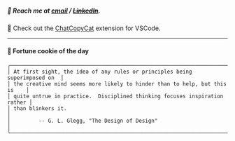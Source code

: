 ##### :calling: Reach me at **[email](mailto:johannes@stenmark.in)** ***/*** **[~~LinkedIn~~](https://www.linkedin.com/in/johannes-stenmark)**.
:feet: Check out the [ChatCopyCat](https://github.com/jstenmark/ChatCopyCat) extension for VSCode.

---
#### :cookie: Fortune cookie of the day
```smalltalk
╭────────────────────────────────────────────────────────────────────────────╮
│ At first sight, the idea of any rules or principles being superimposed on  │
│ the creative mind seems more likely to hinder than to help, but this is    │
│ quite untrue in practice.  Disciplined thinking focuses inspiration rather │
│ than blinkers it.                                                          │
│         -- G. L. Glegg, "The Design of Design"                             │
╰────────────────────────────────────────────────────────────────────────────╯
```
